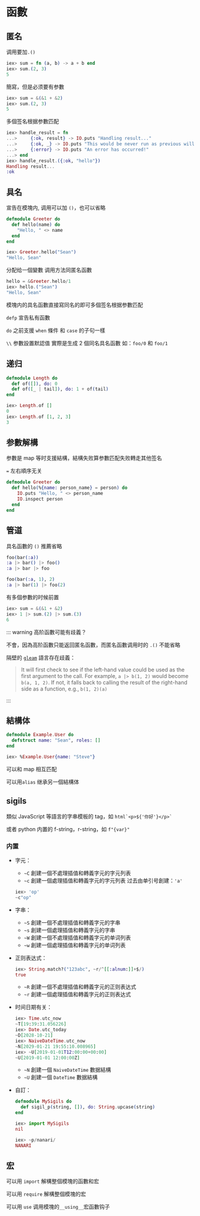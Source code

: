# 函數

## 匿名

调用要加`.()`

```elixir
iex> sum = fn (a, b) -> a + b end
iex> sum.(2, 3)
5
```

簡寫，但是必须要有参數

```elixir
iex> sum = &(&1 + &2)
iex> sum.(2, 3)
5
```

多個签名根据参數匹配

```elixir
iex> handle_result = fn
...>     {:ok, result} -> IO.puts "Handling result..."
...>     {:ok, _} -> IO.puts "This would be never run as previous will be matched beforehand."
...>     {:error} -> IO.puts "An error has occurred!"
...> end
iex> handle_result.({:ok, "hello"})
Handling result...
:ok
```

## 具名

宣告在模塊内, 调用可以加 `()`，也可以省略

```elixir
defmodule Greeter do
  def hello(name) do
    "Hello, " <> name
  end
end

iex> Greeter.hello("Sean")
"Hello, Sean"
```

分配给一個變數 调用方法同匿名函數

```elixir
hello = &Greeter.hello/1
iex> hello.("Sean")
"Hello, Sean"
```

模塊内的具名函數直接寫同名的即可多個签名根据参數匹配

`defp` 宣告私有函數

`do` 之前支援 `when` 條件 和 `case` 的子句一樣

`\\` 参數設置默認值 實際是生成 2 個同名具名函數 如：`foo/0` 和 `foo/1`

## 递归

```elixir
defmodule Length do
  def of([]), do: 0
  def of([_ | tail]), do: 1 + of(tail)
end

iex> Length.of []
0
iex> Length.of [1, 2, 3]
3
```

## 参數解構

参數是 map 等时支援結構，結構失败算参數匹配失败轉走其他签名

`=` 左右順序无关

```elixir
defmodule Greeter do
  def hello(%{name: person_name} = person) do
    IO.puts "Hello, " <> person_name
    IO.inspect person
  end
end
```

## 管道

具名函數的 `()` 推薦省略

```elixir
foo(bar(:a))
:a |> bar() |> foo()
:a |> bar |> foo

foo(bar(:a, 1), 2)
:a |> bar(1) |> foo(2)
```

有多個参數的时候前置

```elixir
iex> sum = &(&1 + &2)
iex> 1 |> sum.(2) |> sum.(3)
6
```

::: warning 高阶函數可能有歧義？

不會，因為高阶函數只能返回匿名函數，而匿名函數调用时的 `.()` 不能省略

隔壁的 [`gleam`](https://gleam.run/) 語言存在歧義：

> It will first check to see if the left-hand value could be used as the first argument to the call. For example, `a |> b(1, 2)` would become `b(a, 1, 2)`. If not, it falls back to calling the result of the right-hand side as a function, e.g., `b(1, 2)(a)`

:::

## 結構体

```elixir
defmodule Example.User do
  defstruct name: "Sean", roles: []
end

iex> %Example.User{name: "Steve"}
```

可以和 map 相互匹配

可以用`alias` 继承另一個結構体

## sigils

類似 JavaScript 等語言的字串模板的 tag，如 `` html`<p>${'你好'}</p>` ``

或者 python 内置的 f-string，r-string，如 `f"{var}"`

### 内置

- 字元：

  - `~C` 創建一個不處理插值和轉義字元的字元列表
  - `~c` 創建一個處理插值和轉義字元的字元列表 过去由单引号創建：`'a'`

  ```elixir
  iex> 'op'
  ~c"op"
  ```

- 字串：

  - `~S` 創建一個不處理插值和轉義字元的字串
  - `~s` 創建一個處理插值和轉義字元的字串
  - `~W` 創建一個不處理插值和轉義字元的单词列表
  - `~w` 創建一個處理插值和轉義字元的单词列表

- 正则表达式：

  ```elixir
  iex> String.match?("123abc", ~r/^[[:alnum:]]+$/)
  true
  ```

  - `~R` 創建一個不處理插值和轉義字元的正则表达式
  - `~r` 創建一個處理插值和轉義字元的正则表达式

- 时间日期有关：

  ```elixir
  iex> Time.utc_now
  ~T[19:39:31.056226]
  iex> Date.utc_today
  ~D[2028-10-21]
  iex> NaiveDateTime.utc_now
  ~N[2029-01-21 19:55:10.008965]
  iex> ~U[2019-01-01T12:00:00+00:00]
  ~U[2019-01-01 12:00:00Z]
  ```

  - `~N` 創建一個 `NaiveDateTime` 數据結構
  - `~U` 創建一個 `DateTime` 數据結構

- 自訂：

  ```elixir
  defmodule MySigils do
    def sigil_p(string, []), do: String.upcase(string)
  end

  iex> import MySigils
  nil

  iex> ~p/nanari/
  NANARI
  ```

## 宏

可以用 `import` 解構整個模塊的函數和宏

可以用 `require` 解構整個模塊的宏

可以用 `use` 调用模塊的`__using__`宏函數钩子
